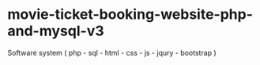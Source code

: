# movie-ticket-booking-website-php-and-mysql-v3
Software system ( php - sql - html - css - js - jqury - bootstrap )
